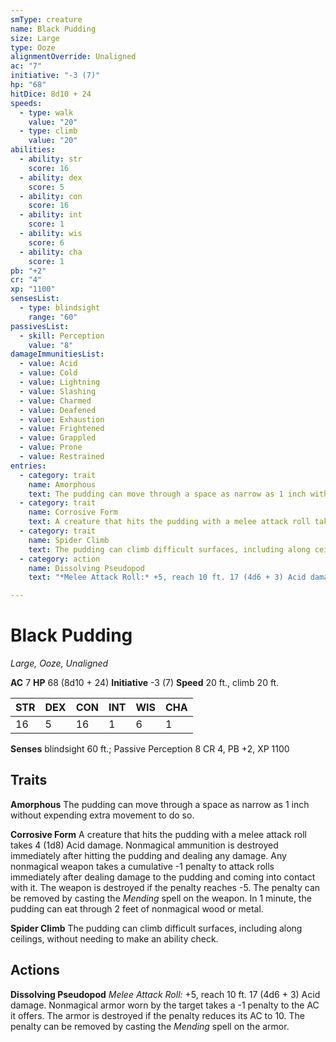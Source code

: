 ```yaml
---
smType: creature
name: Black Pudding
size: Large
type: Ooze
alignmentOverride: Unaligned
ac: "7"
initiative: "-3 (7)"
hp: "68"
hitDice: 8d10 + 24
speeds:
  - type: walk
    value: "20"
  - type: climb
    value: "20"
abilities:
  - ability: str
    score: 16
  - ability: dex
    score: 5
  - ability: con
    score: 16
  - ability: int
    score: 1
  - ability: wis
    score: 6
  - ability: cha
    score: 1
pb: "+2"
cr: "4"
xp: "1100"
sensesList:
  - type: blindsight
    range: "60"
passivesList:
  - skill: Perception
    value: "8"
damageImmunitiesList:
  - value: Acid
  - value: Cold
  - value: Lightning
  - value: Slashing
  - value: Charmed
  - value: Deafened
  - value: Exhaustion
  - value: Frightened
  - value: Grappled
  - value: Prone
  - value: Restrained
entries:
  - category: trait
    name: Amorphous
    text: The pudding can move through a space as narrow as 1 inch without expending extra movement to do so.
  - category: trait
    name: Corrosive Form
    text: A creature that hits the pudding with a melee attack roll takes 4 (1d8) Acid damage. Nonmagical ammunition is destroyed immediately after hitting the pudding and dealing any damage. Any nonmagical weapon takes a cumulative -1 penalty to attack rolls immediately after dealing damage to the pudding and coming into contact with it. The weapon is destroyed if the penalty reaches -5. The penalty can be removed by casting the *Mending* spell on the weapon. In 1 minute, the pudding can eat through 2 feet of nonmagical wood or metal.
  - category: trait
    name: Spider Climb
    text: The pudding can climb difficult surfaces, including along ceilings, without needing to make an ability check.
  - category: action
    name: Dissolving Pseudopod
    text: "*Melee Attack Roll:* +5, reach 10 ft. 17 (4d6 + 3) Acid damage. Nonmagical armor worn by the target takes a -1 penalty to the AC it offers. The armor is destroyed if the penalty reduces its AC to 10. The penalty can be removed by casting the *Mending* spell on the armor."

---
```


# Black Pudding
*Large, Ooze, Unaligned*

**AC** 7
**HP** 68 (8d10 + 24)
**Initiative** -3 (7)
**Speed** 20 ft., climb 20 ft.

| STR | DEX | CON | INT | WIS | CHA |
| --- | --- | --- | --- | --- | --- |
| 16 | 5 | 16 | 1 | 6 | 1 |

**Senses** blindsight 60 ft.; Passive Perception 8
CR 4, PB +2, XP 1100

## Traits

**Amorphous**
The pudding can move through a space as narrow as 1 inch without expending extra movement to do so.

**Corrosive Form**
A creature that hits the pudding with a melee attack roll takes 4 (1d8) Acid damage. Nonmagical ammunition is destroyed immediately after hitting the pudding and dealing any damage. Any nonmagical weapon takes a cumulative -1 penalty to attack rolls immediately after dealing damage to the pudding and coming into contact with it. The weapon is destroyed if the penalty reaches -5. The penalty can be removed by casting the *Mending* spell on the weapon. In 1 minute, the pudding can eat through 2 feet of nonmagical wood or metal.

**Spider Climb**
The pudding can climb difficult surfaces, including along ceilings, without needing to make an ability check.

## Actions

**Dissolving Pseudopod**
*Melee Attack Roll:* +5, reach 10 ft. 17 (4d6 + 3) Acid damage. Nonmagical armor worn by the target takes a -1 penalty to the AC it offers. The armor is destroyed if the penalty reduces its AC to 10. The penalty can be removed by casting the *Mending* spell on the armor.
